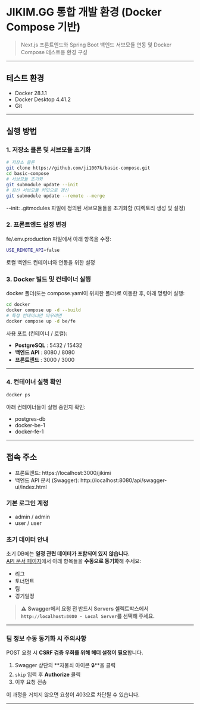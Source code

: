 # JIKIM.GG 통합 개발 환경 (Docker Compose 기반)
> Next.js 프론트엔드와 Spring Boot 백엔드 서브모듈 연동 및 Docker Compose 테스트용 환경 구성


---

## 테스트 환경

- Docker 28.1.1
- Docker Desktop 4.41.2
- Git

---

## 실행 방법

### 1. 저장소 클론 및 서브모듈 초기화

```bash
# 저장소 클론
git clone https://github.com/ji1007k/basic-compose.git
cd basic-compose
# 서브모듈 초기화
git submodule update --init
# 최신 서브모듈 커밋으로 갱신
git submodule update --remote --merge
```
--init: .gitmodules 파일에 정의된 서브모듈들을 초기화함 (디렉토리 생성 및 설정)

### 2. 프론트엔드 설정 변경
fe/.env.production 파일에서 아래 항목을 수정:
```bash
USE_REMOTE_API=false
```
로컬 백엔드 컨테이너와 연동을 위한 설정

### 3. Docker 빌드 및 컨테이너 실행
docker 폴더(또는 compose.yaml이 위치한 폴더)로 이동한 후, 아래 명령어 실행:
```bash
cd docker
docker compose up -d --build
# 특정 컨테이너만 띄우려면
docker compose up -d be/fe
```
사용 포트 (컨테이너 / 로컬):
- **PostgreSQL** : 5432 / 15432
- **백엔드 API** : 8080 / 8080
- **프론트엔드** : 3000 / 3000

---

### 4. 컨테이너 실행 확인
```bash
docker ps
```
아래 컨테이너들이 실행 중인지 확인:  
- postgres-db
- docker-be-1
- docker-fe-1

---

## 접속 주소
- 프론트엔드: https://localhost:3000/jikimi  
- 백엔드 API 문서 (Swagger): http://localhost:8080/api/swagger-ui/index.html
### 기본 로그인 계정
- admin / admin
- user / user
### 초기 데이터 안내
초기 DB에는 **일정 관련 데이터가 포함되어 있지 않습니다.**  
[API 문서 페이지](http://localhost:8080/api/swagger-ui/index.html)에서 아래 항목들을 **수동으로 동기화**해 주세요:
- 리그
- 토너먼트
- 팀
- 경기일정

> ⚠️ **Swagger에서 요청 전 반드시 Servers 셀렉트박스에서 `http://localhost:8080 - Local Server`를 선택해 주세요.**

---

### 팀 정보 수동 동기화 시 주의사항

POST 요청 시 **CSRF 검증 우회를 위해 헤더 설정이 필요**합니다.

1. Swagger 상단의 **자물쇠 아이콘 🔒**을 클릭
2. `skip` 입력 후 **Authorize** 클릭
3. 이후 요청 전송

이 과정을 거치지 않으면 요청이 403으로 차단될 수 있습니다.

---



